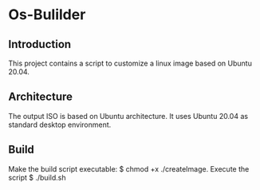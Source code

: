 # Os-Bulilder
## Introduction
This project contains a script to customize a linux image based on Ubuntu 20.04.

## Architecture
The output ISO is based on Ubuntu architecture. It uses Ubuntu 20.04 as standard desktop environment.

## Build
Make the build script executable:
$ chmod +x ./createImage.
Execute the script
$ ./build.sh
